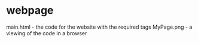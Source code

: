 # webpage
main.html - the code for the website with the required tags
MyPage.png - a viewing of the code in a browser
